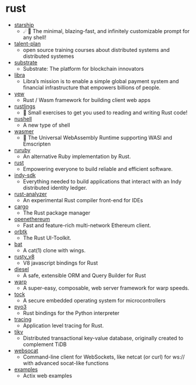 # rust
- [starship](https://github.com/starship/starship)
  - ☄🌌️ The minimal, blazing-fast, and infinitely customizable prompt for any shell!
- [talent-plan](https://github.com/pingcap/talent-plan)
  - open source training courses about distributed systems and distributed systemes
- [substrate](https://github.com/paritytech/substrate)
  - Substrate: The platform for blockchain innovators
- [libra](https://github.com/libra/libra)
  - Libra’s mission is to enable a simple global payment system and financial infrastructure that empowers billions of people.
- [yew](https://github.com/yewstack/yew)
  - Rust / Wasm framework for building client web apps
- [rustlings](https://github.com/rust-lang/rustlings)
  - 🦀 Small exercises to get you used to reading and writing Rust code!
- [nushell](https://github.com/nushell/nushell)
  - A new type of shell
- [wasmer](https://github.com/wasmerio/wasmer)
  - 🚀 The Universal WebAssembly Runtime supporting WASI and Emscripten
- [ruruby](https://github.com/sisshiki1969/ruruby)
  - An alternative Ruby implementation by Rust.
- [rust](https://github.com/rust-lang/rust)
  - Empowering everyone to build reliable and efficient software.
- [indy-sdk](https://github.com/hyperledger/indy-sdk)
  - Everything needed to build applications that interact with an Indy distributed identity ledger.
- [rust-analyzer](https://github.com/rust-analyzer/rust-analyzer)
  - An experimental Rust compiler front-end for IDEs
- [cargo](https://github.com/rust-lang/cargo)
  - The Rust package manager
- [openethereum](https://github.com/openethereum/openethereum)
  - Fast and feature-rich multi-network Ethereum client.
- [orbtk](https://github.com/redox-os/orbtk)
  - The Rust UI-Toolkit.
- [bat](https://github.com/sharkdp/bat)
  - A cat(1) clone with wings.
- [rusty_v8](https://github.com/denoland/rusty_v8)
  - V8 javascript bindings for Rust
- [diesel](https://github.com/diesel-rs/diesel)
  - A safe, extensible ORM and Query Builder for Rust
- [warp](https://github.com/seanmonstar/warp)
  - A super-easy, composable, web server framework for warp speeds.
- [tock](https://github.com/tock/tock)
  - A secure embedded operating system for microcontrollers
- [pyo3](https://github.com/PyO3/pyo3)
  - Rust bindings for the Python interpreter
- [tracing](https://github.com/tokio-rs/tracing)
  - Application level tracing for Rust.
- [tikv](https://github.com/tikv/tikv)
  - Distributed transactional key-value database, originally created to complement TiDB
- [websocat](https://github.com/vi/websocat)
  - Command-line client for WebSockets, like netcat (or curl) for ws:// with advanced socat-like functions
- [examples](https://github.com/actix/examples)
  - Actix web examples
